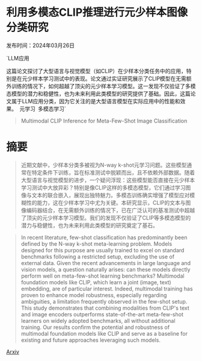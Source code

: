 # 利用多模态CLIP推理进行元少样本图像分类研究

发布时间：2024年03月26日

`LLM应用

这篇论文探讨了大型语言与视觉模型（如CLIP）在少样本分类任务中的应用，特别是在元少样本学习测试中的表现。论文通过实证研究展示了CLIP模型在无需额外训练的情况下，如何超越了顶尖的元少样本学习模型。这一发现不仅验证了多模态模型的潜力和稳健性，也为未来利用此类模型的研究提供了基础。因此，这篇论文属于LLM应用分类，因为它关注的是大型语言模型在实际应用中的性能和效果。` `元学习` `多模态学习`

> Multimodal CLIP Inference for Meta-Few-Shot Image Classification

# 摘要

> 近期文献中，少样本分类多被视为N-way k-shot元学习问题。这些模型通常在特定条件下训练，旨在标准测试中脱颖而出，且不依赖外部数据。随着大型语言与视觉模型的进步，一个疑问浮现：这些模型能否直接在元少样本学习测试中大放异彩？特别是像CLIP这样的多模态模型，它们通过学习图像与文本的联合嵌入，展现出独特魅力。多模态训练确实增强了模型应对模糊性的能力，这在少样本学习中尤为关键。本研究显示，CLIP的文本与图像编码器结合，在无需额外训练的情况下，已在广泛认可的基准测试中超越了顶尖的元少样本学习模型。我们的发现不仅验证了CLIP等多模态模型的潜力与稳健性，也为未来利用此类模型的研究奠定了基石。

> In recent literature, few-shot classification has predominantly been defined by the N-way k-shot meta-learning problem. Models designed for this purpose are usually trained to excel on standard benchmarks following a restricted setup, excluding the use of external data. Given the recent advancements in large language and vision models, a question naturally arises: can these models directly perform well on meta-few-shot learning benchmarks? Multimodal foundation models like CLIP, which learn a joint (image, text) embedding, are of particular interest. Indeed, multimodal training has proven to enhance model robustness, especially regarding ambiguities, a limitation frequently observed in the few-shot setup. This study demonstrates that combining modalities from CLIP's text and image encoders outperforms state-of-the-art meta-few-shot learners on widely adopted benchmarks, all without additional training. Our results confirm the potential and robustness of multimodal foundation models like CLIP and serve as a baseline for existing and future approaches leveraging such models.

[Arxiv](https://arxiv.org/abs/2405.10954)